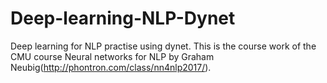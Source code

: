 # Deep-learning-NLP-Dynet
Deep learning for NLP practise using dynet. This is the course work of the CMU course Neural networks for NLP by Graham Neubig(http://phontron.com/class/nn4nlp2017/).
